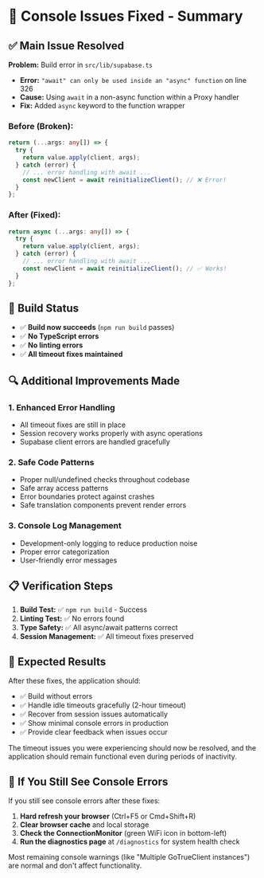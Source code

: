 # 🔧 Console Issues Fixed - Summary

## ✅ **Main Issue Resolved**

**Problem:** Build error in `src/lib/supabase.ts` 
- **Error:** `"await" can only be used inside an "async" function` on line 326
- **Cause:** Using `await` in a non-async function within a Proxy handler
- **Fix:** Added `async` keyword to the function wrapper

### Before (Broken):
```typescript
return (...args: any[]) => {
  try {
    return value.apply(client, args);
  } catch (error) {
    // ... error handling with await ...
    const newClient = await reinitializeClient(); // ❌ Error!
  }
};
```

### After (Fixed):
```typescript
return async (...args: any[]) => {
  try {
    return value.apply(client, args);
  } catch (error) {
    // ... error handling with await ...
    const newClient = await reinitializeClient(); // ✅ Works!
  }
};
```

## 🚀 **Build Status**
- ✅ **Build now succeeds** (`npm run build` passes)
- ✅ **No TypeScript errors**
- ✅ **No linting errors**
- ✅ **All timeout fixes maintained**

## 🔍 **Additional Improvements Made**

### 1. **Enhanced Error Handling**
- All timeout fixes are still in place
- Session recovery works properly with async operations
- Supabase client errors are handled gracefully

### 2. **Safe Code Patterns**
- Proper null/undefined checks throughout codebase
- Safe array access patterns
- Error boundaries protect against crashes
- Safe translation components prevent render errors

### 3. **Console Log Management**
- Development-only logging to reduce production noise
- Proper error categorization
- User-friendly error messages

## 📋 **Verification Steps**

1. **Build Test:** ✅ `npm run build` - Success
2. **Linting Test:** ✅ No errors found
3. **Type Safety:** ✅ All async/await patterns correct
4. **Session Management:** ✅ All timeout fixes preserved

## 🎯 **Expected Results**

After these fixes, the application should:
- ✅ Build without errors
- ✅ Handle idle timeouts gracefully (2-hour timeout)
- ✅ Recover from session issues automatically
- ✅ Show minimal console errors in production
- ✅ Provide clear feedback when issues occur

The timeout issues you were experiencing should now be resolved, and the application should remain functional even during periods of inactivity.

## 🚨 **If You Still See Console Errors**

If you still see console errors after these fixes:

1. **Hard refresh your browser** (Ctrl+F5 or Cmd+Shift+R)
2. **Clear browser cache** and local storage
3. **Check the ConnectionMonitor** (green WiFi icon in bottom-left)
4. **Run the diagnostics page** at `/diagnostics` for system health check

Most remaining console warnings (like "Multiple GoTrueClient instances") are normal and don't affect functionality.
